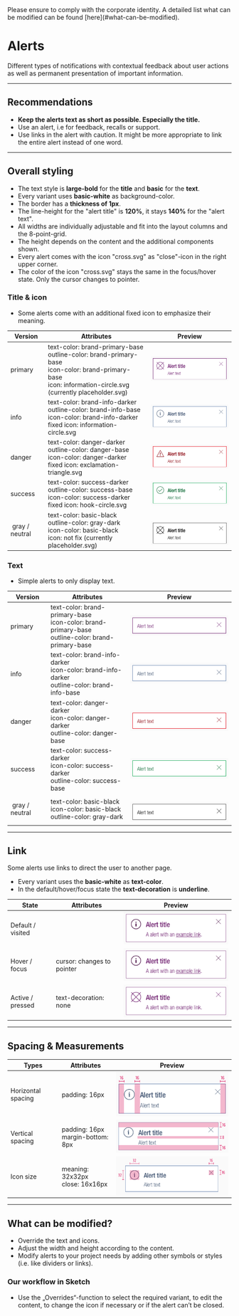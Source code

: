 <AlertInfo alertHeadline="Modifiable">
Please ensure to comply with the corporate identity. A detailed list what can be modified can be found [here](#what-can-be-modified).
</AlertInfo>

# Alerts

Different types of notifications with contextual feedback about user actions as well as permanent presentation of important information.

---

## Recommendations

- **Keep the alerts text as short as possible. Especially the title.**
- Use an alert, i.e for feedback, recalls or support.
- Use links in the alert with caution. It might be more appropriate to link the entire alert instead of one word.

---

## Overall styling

- The text style is **large-bold** for the **title** and **basic** for the **text**.
- Every variant uses **basic-white** as background-color.
- The border has a **thickness of 1px**.
- The line-height for the "alert title" is **120%**, it stays **140%** for the "alert text".
- All widths are individually adjustable and fit into the layout columns and the 8-point-grid.
- The height depends on the content and the additional components shown.
- Every alert comes with the icon "cross.svg" as "close"-icon in the right upper corner.
- The color of the icon "cross.svg" stays the same in the focus/hover state. Only the cursor changes to pointer.

### Title & icon

- Some alerts come with an additional fixed icon to emphasize their meaning.

| Version | Attributes | Preview |
|---|---|---|
| primary | text-color: brand-primary-base<br>outline-color: brand-primary-base<br>icon-color: brand-primary-base<br>icon: information-circle.svg (currently placeholder.svg) | ![primary](assets/with-title/primary@1x.png) |
| info | text-color: brand-info-darker<br>outline-color: brand-info-base<br>icon-color: brand-info-darker<br>fixed icon: information-circle.svg | ![info](assets/with-title/info@1x.png) |
| danger | text-color: danger-darker<br>outline-color: danger-base<br>icon-color: danger-darker<br>fixed icon: exclamation-triangle.svg | ![danger](assets/with-title/danger@1x.png) |
| success | text-color: success-darker<br>outline-color: success-base<br>icon-color: success-darker<br>fixed icon: hook-circle.svg | ![success](assets/with-title/success@1x.png) |
| gray / neutral | text-color: basic-black<br>outline-color: gray-dark<br>icon-color: basic-black<br>icon: not fix (currently placeholder.svg) | ![gray-neutral](assets/with-title/gray-neutral@1x.png) |

### Text

- Simple alerts to only display text.

| Version | Attributes | Preview |
|---|---|---|
| primary | text-color: brand-primary-base<br>icon-color: brand-primary-base<br>outline-color: brand-primary-base | ![primary](assets/text/primary@1x.png) |
| info | text-color: brand-info-darker<br>icon-color: brand-info-darker<br>outline-color: brand-info-base | ![info](assets/text/info@1x.png) |
| danger | text-color: danger-darker<br>icon-color: danger-darker<br>outline-color: danger-base | ![danger](assets/text/danger@1x.png) |
| success | text-color: success-darker<br>icon-color: success-darker<br>outline-color: success-base | ![success](assets/text/success@1x.png) |
| gray / neutral | text-color: basic-black<br>icon-color: basic-black<br>outline-color: gray-dark | ![gray-neutral](assets/text/gray-neutral@1x.png) |

---

## Link

Some alerts use links to direct the user to another page.

- Every variant uses the **basic-white** as **text-color**.
- In the default/hover/focus state the **text-decoration** is **underline**.

| State | Attributes | Preview |
|---|---|---|
| Default / visited |  | ![alert link default](assets/link/default-hover/primary@1x.png) |
| Hover / focus | cursor: changes to pointer  | ![alert link hover](assets/link/default-hover/primary@1x.png) |
| Active / pressed | text-decoration: none | ![alert link active](assets/link/active-pressed/primary@1x.png) |

---

## Spacing & Measurements

| Types | Attributes | Preview |
|---|---|---|
| Horizontal spacing | padding: 16px | ![Horizontal spacing](assets/measurements/horizontal-spacing@1x.png) |
| Vertical spacing | padding: 16px<br>margin-bottom: 8px | ![Vertical spacing](assets/measurements/vertical-spacing@1x.png) |
| Icon size | meaning: 32x32px<br>close: 16x16px | ![Icon size](assets/measurements/icon-size@1x.png) |

---

## What can be modified?

- Override the text and icons.
- Adjust the width and height according to the content.
- Modify alerts to your project needs by adding other symbols or styles (i.e. like dividers or links).

### Our workflow in Sketch

- Use the „Overrides“-function to select the required variant, to edit the content, to change the icon if necessary or if the alert can’t be closed.
